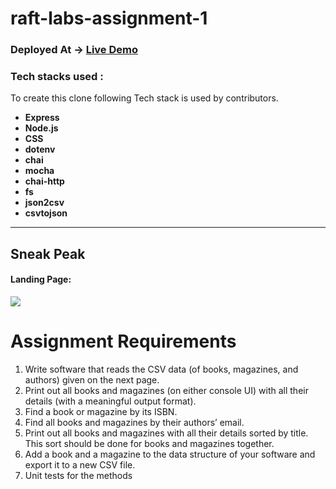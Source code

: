 # raft-labs-assignment-1

### Deployed At -> [Live Demo](https://raft-labs-assignment-1-three.vercel.app/)

### Tech stacks used :
To create this clone following Tech stack is used by contributors.
*   **Express**
*   **Node.js**
*   **CSS**
*   **dotenv**
*   **chai**
*   **mocha**
*   **chai-http**
*   **fs**
*   **json2csv**
*   **csvtojson**
    
<hr/>

## Sneak Peak
#### Landing Page:
<img src="https://i.imgur.com/SoB8Upy.png" />

# Assignment Requirements
1. Write software that reads the CSV data (of books, magazines, and authors) given on
the next page.
2. Print out all books and magazines (on either console UI) with all their details (with a
meaningful output format).
3. Find a book or magazine by its ISBN.
4. Find all books and magazines by their authors’ email.
5. Print out all books and magazines with all their details sorted by title. This sort
should be done for books and magazines together.
6. Add a book and a magazine to the data structure of your software and export it to a
new CSV file.
7. Unit tests for the methods


